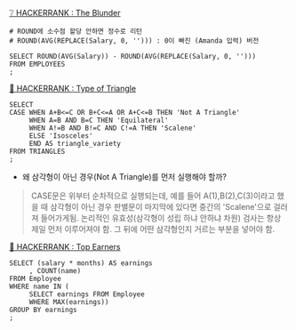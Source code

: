 [:grey_question: HACKERRANK : The Blunder](https://www.hackerrank.com/challenges/the-blunder/problem?isFullScreen=true)
```
# ROUND에 소수점 할당 안하면 정수로 리턴
# ROUND(AVG(REPLACE(Salary, 0, ''))) : 0이 빠진 (Amanda 입력) 버전

SELECT ROUND(AVG(Salary)) - ROUND(AVG(REPLACE(Salary, 0, ''))) 
FROM EMPLOYEES
;
```
[🔺 HACKERRANK : Type of Triangle](https://www.hackerrank.com/challenges/what-type-of-triangle/problem?isFullScreen=true)
```
SELECT 
CASE WHEN A+B<=C OR B+C<=A OR A+C<=B THEN 'Not A Triangle'
     WHEN A=B AND B=C THEN 'Equilateral'
     WHEN A!=B AND B!=C AND C!=A THEN 'Scalene'
     ELSE 'Isosceles'
     END AS triangle_variety
FROM TRIANGLES
;
```
* 왜 삼각형이 아닌 경우(Not A Triangle)를 먼저 실행해야 할까?
> CASE문은 위부터 순차적으로 실행되는데, 예를 들어 A(1),B(2),C(3)이라고 했을 때 삼각형이 아닌 경우 판별문이 마지막에 있다면 중간의 'Scalene'으로 걸러져 들어가게됨. 논리적인 유효성(삼각형이 성립 하냐 안하냐 차원) 검사는 항상 제일 먼저 이루어져야 함. 그 뒤에 어떤 삼각형인지 거르는 부분을 넣어야 함.

[🥇 HACKERRANK : Top Earners](https://www.hackerrank.com/challenges/earnings-of-employees/problem?isFullScreen=true)
```
SELECT (salary * months) AS earnings
     , COUNT(name)
FROM Employee
WHERE name IN (
     SELECT earnings FROM Employee 
     WHERE MAX(earnings))
GROUP BY earnings
;
```


